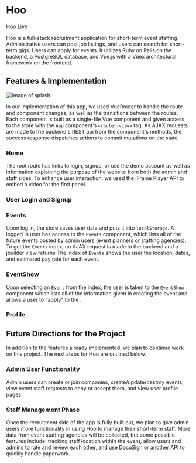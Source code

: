 # Hoo

[Hoo Live][live]

[live]: http://www../#/

Hoo is a full-stack recruitment application for short-term event staffing. Administrative users can post job listings, and users can search for short-term gigs. Users can apply for events. It utilizes Ruby on Rails on the backend, a PostgreSQL database, and Vue.js with a Vuex architectural framework on the frontend.

## Features & Implementation

![image of splash](docs/screenshots/hoo-splash.png)

In our implementation of this app, we used VueRouter to handle the route and component changes, as well as the transitions between the routes. Each component is built as a single-file Vue component and given access to the store with the `App` component's `<router-view>` tag. As AJAX requests are made to the backend's REST api from the component's methods, the success response dispatches actions to commit mutations on the state.

### Home

The root route has links to login, signup, or use the demo account as well as information explaining the purpose of the website from both the admin and staff sides. To enhance user interaction, we used the iFrame Player API to embed a video for the first panel.

### User Login and Signup



### Events

Upon log in, the store saves user data and puts it into `localStorage`. A logged in user has access to the `Events` component, which lists all of the future events posted by admin users (event planners or staffing agencies). To get the `Events` index, an AJAX request is made to the backend and a jbuilder view returns  The index of `Events` shows the user the location, dates, and estimated pay rate for each event.

### EventShow

Upon selecting an `Event` from the index, the user is taken to the `EventShow` component which lists all of the information given in creating the event and allows a user to "apply" to the .

### Profile



## Future Directions for the Project

In addition to the features already implemented, we plan to continue work on this project.  The next steps for Hoo are outlined below.

### Admin User Functionality

Admin users can create or join companies, create/update/destroy events, view event staff requests to deny or accept them, and view user profile pages.

### Staff Management Phase

Once the recruitment side of the app is fully built out, we plan to give admin users more functionality in using Hoo to manage their short-term staff. More data from event staffing agencies will be collected, but some possible features include: tracking staff location within the event, allow users and admins to rate and review each other, and use DocuSign or another API to quickly handle paperwork.
